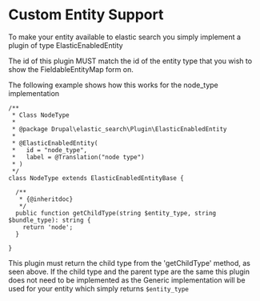# Custom Entity Support

To make your entity available to elastic search you simply implement a plugin of type ElasticEnabledEntity

The id of this plugin MUST match the id of the entity type that you wish to show the FieldableEntityMap form on.

The following example shows how this works for the node_type implementation
```
/**
 * Class NodeType
 *
 * @package Drupal\elastic_search\Plugin\ElasticEnabledEntity
 *
 * @ElasticEnabledEntity(
 *   id = "node_type",
 *   label = @Translation("node type")
 * )
 */
class NodeType extends ElasticEnabledEntityBase {

  /**
   * {@inheritdoc}
   */
  public function getChildType(string $entity_type, string $bundle_type): string {
    return 'node';
  }

}
```

This plugin must return the child type from the 'getChildType' method, as seen above.
If the child type and the parent type are the same this plugin does not need to be implemented as the Generic implementation will be used for your entity which simply returns `$entity_type`

